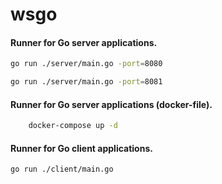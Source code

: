 # wsgo

#### Runner for Go server applications.
```sh
go run ./server/main.go -port=8080
```

```sh
go run ./server/main.go -port=8081
```

#### Runner for Go server applications (docker-file).
```sh
    docker-compose up -d
```

#### Runner for Go client applications.
```sh
go run ./client/main.go
```
